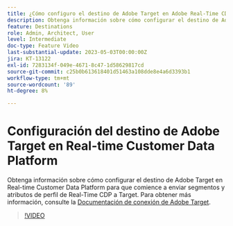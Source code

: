 ```yaml
---
title: ¿Cómo configuro el destino de Adobe Target en Adobe Real-Time CDP?
description: Obtenga información sobre cómo configurar el destino de Adobe Target en Real-time Customer Data Platform para que comience a enviar segmentos y atributos de perfil de Real-Time CDP a Target.
feature: Destinations
role: Admin, Architect, User
level: Intermediate
doc-type: Feature Video
last-substantial-update: 2023-05-03T00:00:00Z
jira: KT-13122
exl-id: 7283134f-049e-4671-8c47-1d58629817cd
source-git-commit: c25b0b613618401d51463a108dde8e4a6d3393b1
workflow-type: tm+mt
source-wordcount: '89'
ht-degree: 8%

---
```


# Configuración del destino de Adobe Target en Real-time Customer Data Platform

Obtenga información sobre cómo configurar el destino de Adobe Target en Real-time Customer Data Platform para que comience a enviar segmentos y atributos de perfil de Real-Time CDP a Target. Para obtener más información, consulte la [Documentación de conexión de Adobe Target](https://experienceleague.adobe.com/docs/experience-platform/destinations/catalog/personalization/adobe-target-connection.html?lang=es).

>[!VIDEO](https://video.tv.adobe.com/v/3418799/?learn=on)
